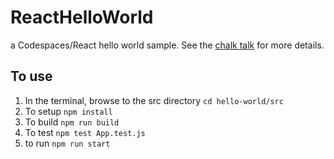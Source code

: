 # ReactHelloWorld
a Codespaces/React hello world sample. See the [chalk talk](https://github.com/github/customer-success-architects/blob/main/ChalkTalks/Codespaces.md) for more details.

## To use
1. In the terminal, browse to the src directory `cd hello-world/src`
2. To setup `npm install`
3. To build `npm run build`
4. To test `npm test App.test.js`
5. to run `npm run start` 
